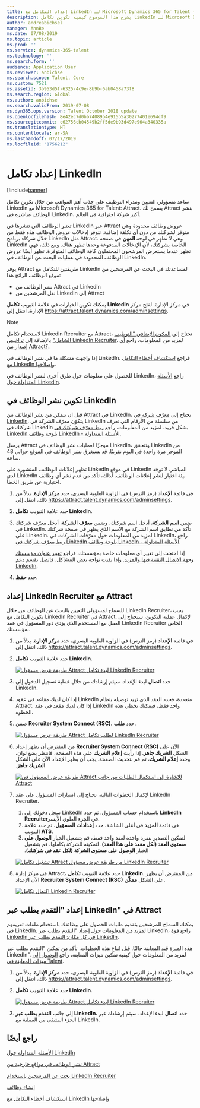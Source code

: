 ```yaml
---
title: إعداد التكامل مع LinkedIn لـ Microsoft Dynamics 365 for Talent - Attract
description: يشرح هذا الموضوع كيفيه تكوين تكامل LinkedIn لـ Microsoft Dynamics 365 for Talent - Attract كي تتمكن من نشر الوظائف بسهولة في LinkedIn من Attract، مما يسمح لمسؤولي التعيين بمزامنة معلومات التعيين لديهم مع ملف تعريف المرشح في LinkedIn.
author: andreabichsel
manager: AnnBe
ms.date: 07/08/2019
ms.topic: article
ms.prod: ''
ms.service: dynamics-365-talent
ms.technology: ''
ms.search.form: ''
audience: Application User
ms.reviewer: anbichse
ms.search.scope: Talent, Core
ms.custom: 7521
ms.assetid: 3b953d5f-6325-4c9e-8b9b-6ab0458a73f8
ms.search.region: Global
ms.author: anbichse
ms.search.validFrom: 2019-07-08
ms.dyn365.ops.version: Talent October 2018 update
ms.openlocfilehash: 8e42ec7d0bb74089b4e915b5a30277401e694cf9
ms.sourcegitcommit: c62756cb04549b2ff5de9b93d497e964a340335a
ms.translationtype: HT
ms.contentlocale: ar-SA
ms.lasthandoff: 07/17/2019
ms.locfileid: "1756212"
---
```

# <a name="set-up-linkedin-integration"></a>إعداد تكامل LinkedIn

[!include[banner](../includes/banner.md)]

ساعد مسؤولي التعيين ومدراء التوظيف على جذب أهم المواهب من خلال تكوين تكامل LinkedIn مع Microsoft Dynamics 365 for Talent: Attract. يسمح لك Attract بنشر الوظائف مباشره في LinkedIn، أكبر شركة احترافية في العالم.‬

تعتبر الوظائف التي تنشرها في LinkedIn عبر Attract عروض وظائف محدودة وهي متوفر لشركتك من دون أي تكلفة إضافية. تتوفر إدخالات عروض الوظائف هذه فقط من خلال شركاء برنامج LinkedIn مثل Attract. وهي لا تظهر في لوحة **المهن** في صفحة LinkedIn الخاصة بشركتك، لأن الإدخالات المدفوعة وحدها تظهر هناك. ومع ذلك، فهي تظهر عندما يستعرض المرشحون المحتملون كافة الوظائف المتوفرة. تظهر أيضًا عروض الوظائف المحدودة في عمليات البحث عن الوظائف في LinkedIn.

يوفر Attract طريقتين للتكامل مع LinkedIn لمساعدتك في البحث عن المرشحين من موقع الوظائف الرائج هذا:

- نشر الوظائف من Attract في LinkedIn
- نقل المرشحين من LinkedIn إلى Attract

يمكنك تكوين الخيارات في علامة التبويب **تكامل LinkedIn** في مركز الإدارة. لفتح مركز الإدارة، انتقل إلى <https://attract.talent.dynamics.com/adminsettings>.

> [!NOTE]
> لاستخدام تكامل LinkedIn Recruiter مع Attract، تحتاج إلى [المكون الإضافي "التوظيف الشامل"](https://docs.microsoft.com/dynamics365/unified-operations/talent/attract-comprehensive-hiring) بالإضافة إلى [تراخيص LinkedIn Recruiter](https://business.linkedin.com/talent-solutions/cx/17/08/recruiter-demo-fs2-k18). لمزيد من المعلومات، راجع [أي إصدار من Attract؟](./attract-comprehensive-hiring.md).

إذا واجهت مشكلة ما في نشر الوظائف في LinkedIn، فراجع [استكشاف أخطاء التكامل مع LinkedIn‏‎ وإصلاحها](./attract-troubleshoot-linkedin.md).

للحصول على معلومات حول طرق أخرى لنشر الوظائف في LinkedIn، راجع [الأسئلة المتداولة حول LinkedIn](./attract-linkedin-faq.md).

## <a name="configure-job-posting-to-linkedin"></a>تكوين نشر الوظائف في LinkedIn

قبل ان تتمكن من نشر الوظائف من Attract في LinkedIn، تحتاج إلى [معرّف شركة في LinkedIn](https://aka.ms/findID). يتكوّن معرّف الشركة في LinkedIn من سلسلة من الأرقام التي تعرف شركتك في LinkedIn بشكل فريد. لمزيد من المعلومات، راجع [ربط معرّف شركتك في LinkedIn بلوحة وظائف LinkedIn - الأسئلة المتداولة](https://aka.ms/findID).

يرسل Attract موجزًا لعمليات نشر الوظائف في LinkedIn، وتتحقق LinkedIn من الموجز مرة واحدة في اليوم تقريبًا. قد يستغرق نشر الوظائف في الموقع حوالي 48 ساعة.

تظهر إعلانات الوظائف المنشورة على LinkedIn في موقع LinkedIn المباشر. لا توجد لدى LinkedIn بيئة اختبار لنشر إعلانات الوظائف. لذلك، تأكد من عدم نشر أي وظائف اختبارية عن طريق الخطأ. 

1. في قائمة **الإعداد** (رمز الترس) في الزاوية العلوية اليسرى، حدد **مركز الإدارة**. بدلاً من ذلك، انتقل إلى <https://attract.talent.dynamics.com/adminsettings>.
2. حدد علامة التبويب **تكامل LinkedIn**.
3. ضمن **اسم الشركة**، أدخل اسم شركتك، وضمن **معرّف الشركة**، أدخل معرّف شركتك في LinkedIn. تأكد من تطابق اسم الشركة مع الاسم الذي يظهر في صفحة شركتك على LinkedIn. لمزيد من المعلومات حول معرّفات الشركات في LinkedIn، راجع [ربط معرّف شركتك في LinkedIn بلوحة وظائف LinkedIn - الأسئلة المتداولة](https://www.linkedin.com/help/linkedin/answer/98972).

    إذا احتجت إلى تغيير أي معلومات خاصة بمؤسستك، فراجع [تغيير عنوان مؤسستك وجهة الاتصال التقنية فيها والمزيد](https://docs.microsoft.com/office365/admin/manage/change-address-contact-and-more). وإذا بقيت تواجه بعض المشاكل، فاتصل بقسم [دعم LinkedIn](https://www.linkedin.com/help/linkedin).

4. حدد **حفظ**.

## <a name="set-up-linkedin-recruiter-with-attract"></a>إعداد LinkedIn Recruiter مع Attract 

للسماح لمسؤولي التعيين بالبحث عن الوظائف من خلال LinkedIn Recruiter، يجب تكوين التكامل مع LinkedIn Recruiter في Attract. لإكمال عملية التكوين، ستحتاج إلى العمل مع المستخدم الذي يؤدي دور المسؤول في عقد LinkedIn Recruiter الخاص بمؤسستك.

1. في قائمة **الإعداد** (رمز الترس) في الزاوية العلوية اليسرى، حدد **مركز الإدارة**. بدلاً من ذلك، انتقل إلى <https://attract.talent.dynamics.com/adminsettings>.
2. حدد علامة التبويب **تكامل LinkedIn**.

    [![طريقة عرض مسؤول Attract لبدء تكامل LinkedIn Recruiter](./media/LinkedInConnect.png)](./media/LinkedInConnect.png)

3. حدد **اتصال** لبدء الإعداد. سيتم إرشادك من خلال عملية تسجيل الدخول إلى LinkedIn.
4. إذا كان لديك مقاعد في عقود LinkedIn متعددة، فحدد العقد الذي تريد توصيله بنظام Attract. إذا كان لديك مقعد في عقد LinkedIn واحد فقط، فيمكنك تخطي هذه الخطوة.
5. ضمن **Recruiter System Connect (RSC)**، حدد **طلب‏‎**.

    [![طريقة عرض مسؤول Attract لطلب تكامل LinkedIn Recruiter](./media/RequestLinkedInRSC.png)](./media/RequestLinkedInRSC.png)

6. من المفترض أن يظهر إعداد **Recruiter System Connect (RSC)** الآن على الشكل **الشريك جاهز‬‏‫**. إذا رأيت **إعلام الشريك** على هذه الصفحة، فانتظر بضع ثوان، وحدد **إعلام الشريك**، ثم قم بتحديث الصفحة. يجب أن يظهر الإعداد الآن على الشكل **الشريك جاهز**.

    [![طريقة عرض المسؤول في Attract للإشارة إلى استكمال الطلبات من جانب Attract](./media/PartnerReadyRSC.png)](./media/PartnerReadyRSC.png)

7. لإكمال الخطوات التالية، تحتاج إلى امتيازات المسؤول على عقد LinkedIn Recruiter.

    1. سجل دخولك إلى LinkedIn باستخدام حساب المسؤول، ثم حدد **LinkedIn Recruiter**في الجزء العلوي الأيسر. 
    2. في قائمة **المزيد** في أعلى الشاشة، حدد **إعدادات المسؤول**، ثم حدد علامة التبويب **ATS**.
    3. لتمكين التصدير بنقرة واحدة لعقد واحد فقط، قم بتشغيل الخيار **الوصول على مستوي العقد (لكل مقعد على هذا العقد)**. لتمكينه للشركة بكاملها، قم بتشغيل الخيار **الوصول على مستوى الشركة‬‏‫ (لكل عقد في شركتك)**.

    [![تشغيل تكامل Attract من طريقة عرض مسؤول LinkedIn Recruiter](./media/EnableRSC.png)](./media/EnableRSC.png)

8. في مركز إدارة Attract، حدد علامة التبويب **تكامل LinkedIn**. من المفترض أن يظهر الآن الإعداد **Recruiter System Connect (RSC)** على الشكل **ممكّن**.

    [![اكتمال تكامل LinkedIn Recruiter](./media/RSCSetupComplete.png)](./media/RSCSetupComplete.png)

## <a name="set-up-apply-with-linkedin-in-attract"></a>إعداد "التقدم بطلب عبر LinkedIn" في Attract

يمكنك السماح للمرشحين بتقديم طلبات للحصول على وظائفك باستخدام ملفات تعريفهم في LinkedIn. لمزيد من المعلومات حول إعداد "التقدم بطلب عبر LinkedIn، راجع [قوة LinkedIn في كل مكان: التقدم بطلب عبر LinkedIn](https://blog.linkedin.com/2011/07/24/apply-with-linkedin).

هذه الميزة قيد المعاينة حاليًا. قبل اتباع هذه الخطوات، تأكد من تمكين "التقدم بطلب عبر LinkedIn". لمزيد من المعلومات حول كيفية تمكين ميزات المعاينة، راجع [الوصول إلى ميزات المعاينة في Talent‎](./access-preview-feature.md).

1. في قائمة **الإعداد** (رمز الترس) في الزاوية العلوية اليسرى، حدد **مركز الإدارة**. بدلاً من ذلك، انتقل إلى <https://attract.talent.dynamics.com/adminsettings>.
2. حدد علامة التبويب **تكامل LinkedIn**.

    [![طريقة عرض مسؤول Attract لبدء تكامل LinkedIn Recruiter](./media/LinkedInConnect.png)](./media/LinkedInConnect.png)

3. إلى جانب **التقدم بطلب عبر LinkedIn**، حدد **اتصال** لبدء الإعداد. سيتم إرشادك عبر الجزء المتبقي من العملية مع LinkedIn.

## <a name="see-also"></a>راجع أيضًا

[الأسئلة المتداولة حول LinkedIn](./attract-linkedin-faq.md)

[نشر الوظائف في مواقع خارجية من Attract](./posting-jobs-external.md)

[بحث عن المرشحين باستخدام LinkedIn Recruiter](./attract-linkedin-recruiter.md)

[إنشاء وظائف](./creating-jobs-attract.md)

[استكشاف أخطاء التكامل مع LinkedIn وإصلاحها](./attract-troubleshoot-linkedin.md)
